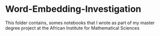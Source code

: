 # Word-Embedding-Investigation
This folder contains, somes notebooks that I wrote as part of my master degree project at the African Institute for Mathematical Sciences
